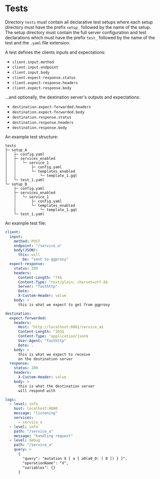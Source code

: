 # Tests

Directory `tests` must contain all declarative test setups where each setup directory must have the prefix `setup_` followed by the name of the setup.
The setup directory must contain the full server configuration and test declarations which must have the prefix `test_` followed by the name of the test and the `.yaml` file extension.

A test defines the clients inputs and expectations:
- `client.input.method`
- `client.input.endpoint`
- `client.input.body`
- `client.expect-response.status`
- `client.expect-response.headers`
- `client.expect-response.body`

...and optionally, the destination server's outputs and expectations:
- `destination.expect-forwarded.headers`
- `destination.expect-forwarded.body`
- `destination.response.status`
- `destination.response.headers`
- `destination.response.body`

An example test structure:

```
tests
├─ setup_A
│   ├─ config.yaml
│   ├─ services_enabled
│   │   └─ service_1
│   │       ├─ config.yaml
│   │       └─ templates_enabled
│   │           └─ template_1.gqt
│   └─ test_1.yaml
└─ setup_B
    ├─ config.yaml
    ├─ services_enabled
    │   └─ service_1
    │       ├─ config.yaml
    │       └─ templates_enabled
    │           └─ template_1.gqt
    └─ test_1.yaml
```

An example test file:
```yaml
client:
  input:
    method: POST
    endpoint: "/service_a"
    body(JSON):
      this: will
        be: "sent to ggproxy"
  expect-response:
    status: 200
    headers:
      Content-Length: ^74$
      Content-Type: ^text/plain; charset=utf-8$
      Server: "fasthttp"
      Date: .
      X-Custom-Header: value
    body: >
      this is what we expect to get from ggproxy

destination:
  expect-forwarded:
    headers:
      Host: ^http://localhost:8081/service_a$
      Content-Length: ^103$
      Content-Type: ^application/json$
      User-Agent: "fasthttp"
      Date: .
    body: >
      this is what we expect to receive
      on the destination server
  response:
    status: 200
    headers:
      X-Custom-Header: value
    body: >
      this is what the destination server
      will respond with

logs:
  - level: info
    host: localhost:8080
    message: "listening"
    services:
      - service_a
  - level: info
    path: "/service_a"
    message: "handling request"
  - level: debug
    path: "/service_a"
    query: >
      {
        "query": "mutation X { a { a0(a0_0: [ 0 ]) } }",
        "operationName": "X",
        "variables": {}
      }
```
